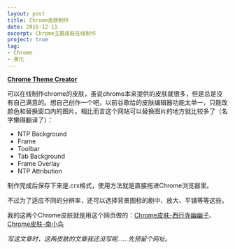 ```yaml
---
layout: post
title: Chrome皮肤制作
date: 2016-12-11
excerpt: Chrome主题皮肤在线制作
project: true
tag: 
- Chrome
- 美化
---
```


[**Chrome Theme Creator**](https://www.themebeta.com/chrome-theme-creator-online.html)

可以在线制作chrome的皮肤，虽说chrome本来提供的皮肤就很多，但是总是没有自己满意的。想自己创作一个吧，以前谷歌给的皮肤编辑器功能太单一，只能改颜色和替换窗口内的图片。相比而言这个网站可以替换图片的地方就比较多了（名字懒得翻译了）：

* NTP Background
* Frame
* Toolbar
* Tab Background
* Frame Overlay
* NTP Attribution

制作完成后保存下来是.crx格式，使用方法就是直接拖进Chrome浏览器里。

不过为了适应不同的分辨率，还可以选择背景图标的剧中、放大、平铺等等这些。

我的这两个Chrome皮肤就是用这个网页做的：[Chrome皮肤-西行寺幽幽子](http://windfire.space/ChromeYuyuko)、[Chrome皮肤-南小鸟](http://windfire.space/ChromeKotori)

*写这文章时，这两皮肤的文章我还没写呢……先预留个网址。*